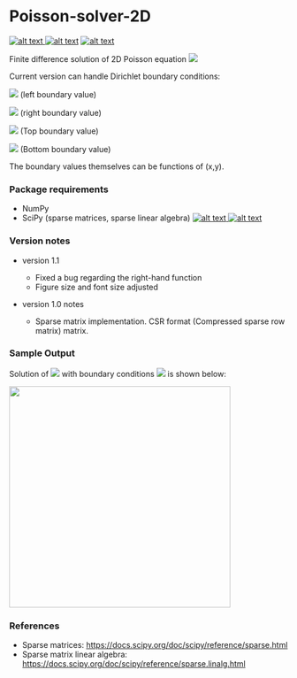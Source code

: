# Poisson-solver-2D



<p float="left">
<a href = "https://github.com/zaman13/Particle-Swarm-Optimization-Fortran-95/tree/master/Fortran%20codes"> <img src="https://img.shields.io/badge/Language-Python-blue" alt="alt text"> </a>
<a href = "https://github.com/zaman13/Poisson-solver-2D/blob/master/LICENSE"> <img src="https://img.shields.io/github/license/zaman13/Poisson-solver-2D" alt="alt text"></a>
<a href = "https://github.com/zaman13/Poisson-solver-2D/tree/master/Code"> <img src="https://img.shields.io/badge/version-1.1-red" alt="alt text"> </a>
</p>

<p>
Finite difference solution of 2D Poisson equation <img src="https://render.githubusercontent.com/render/math?math=\nabla^2u(x,y) = g(x,y)">

Current version can handle Dirichlet boundary conditions:

<img src="https://render.githubusercontent.com/render/math?math=u(x=x_L,y) = u_L">  (left boundary value)

<img src="https://render.githubusercontent.com/render/math?math=u(x=x_R,y) = u_R">  (right boundary value)

<img src="https://render.githubusercontent.com/render/math?math=u(x,y=y_T) = u_T">  (Top boundary value)

<img src="https://render.githubusercontent.com/render/math?math=u(x,y=y_B) = u_B">  (Bottom boundary value)
  
</p>

The boundary values themselves can be functions of (x,y).

### Package requirements
  - NumPy 
  - SciPy (sparse matrices, sparse linear algebra) <a href = "https://docs.scipy.org/doc/scipy/reference/sparse.html"> <img src="https://img.shields.io/badge/Pkg-sparse-yellow" alt="alt text"> </a> <a href = "https://docs.scipy.org/doc/scipy/reference/sparse.linalg.html"> <img src="https://img.shields.io/badge/Pkg-sparse.linalg-yellow" alt="alt text"> </a>


### Version notes
- version 1.1
  - Fixed a bug regarding the right-hand function
  - Figure size and font size adjusted

- version 1.0 notes
  - Sparse matrix implementation. CSR format (Compressed sparse row matrix) matrix.

### Sample Output
Solution of <img src="https://render.githubusercontent.com/render/math?math=\nabla^2u(x,y) = 0"> with boundary conditions <img src="https://render.githubusercontent.com/render/math?math=u(-6,y) = 0.5, u(6,y) = 1.2, u(x,-3) = -0.75, u(x,3) = -1"> is shown below:

 <img src="https://github.com/zaman13/Poisson-solver-2D/blob/master/Laplace_figure_output.png"  width = "400">

### References
  - Sparse matrices: https://docs.scipy.org/doc/scipy/reference/sparse.html
  - Sparse matrix linear algebra: https://docs.scipy.org/doc/scipy/reference/sparse.linalg.html
